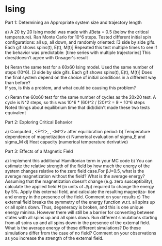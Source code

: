 # Ising

Part 1: Determining an Appropriate system size and trajectory length
  
  a) A 20 by 20 Ising model was made with JBeta = 0.5 (below the critical temperature). Ran Monte Carlo for 10^6 steps. Tested different initial spin configurations: all up, all down, and randomly oriented:
  [3 side by side gifs. Each gif shows spins(t), E(t), M(t)]
  Repeated this test multiple times to see if the behavior was predictable:
  [time series with multiple trajectories]
  This does/doesn't agree with Onsager's result
  
  b) Reran the same test for a 60x60 Ising model. Used the same number of steps (10^6). 
  [3 side by side gifs. Each gif shows spins(t), E(t), M(t)] 
  Does the final system depend on the choice of initial conditions in a different way than before?  
  If yes, is this a problem, and what could be causing this problem?
  
  c) Reran the 60x60 test for the same number of cycles as the 20x20 test. A cycle is N^2 steps, so this was 10^6 * (60)^2 / (20)^2 = 9 * 10^6 steps
  Noted things about equilibrium time that did/didn't made these two tests equivalent
  
Part 2: Exploring Critical Behavior
  
  a) Computed <E>, <E^2>, <M>, <M^2> after equilibration period:
  b) Temperature dependence of magnetization
  c) Numerical evaluation of sigma_E and sigma_M
  d) Heat capacity (numerical temperature derivative)
  
Part 3: Effects of a Magnetic Field

  a) Implement this additional Hamiltonian term in your MC code
  b) You can estimate the relative strength of the field by how much the energy of the
system changes relative to the zero field case.For βJ=0.5, what is the average magnetization
without the field?  What is the average energy?  Assuming that the magnetization doesn’t
change (e.g.  zero susceptibility), calculate the applied field H (in units of J/μ) required to
change the energy by 5%.  Apply this external field, and calculate the resulting magnetiza-
tion and energy in the presence of the field.  Comment on your results
  c) The external field breaks the symmetry of the energy function w.r.t.  all spins up or
all spins down.  Thus, degeneracy is broken, and this is one unique energy minima.  However
there will still be a barrier for converting between states with all spins up and all spins down.
Run different simulations starting from all spins up and all spins down in the presence of
the  external  field.   What  is  the  average  energy  of  these  different  simulations?   Do  these
simulations differ from the case of no field?  Comment on your observations as you increase
the strength of the external field.
